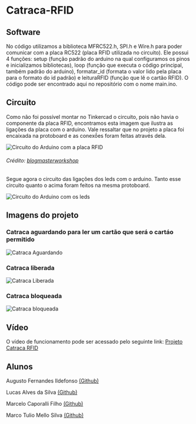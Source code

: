 # Catraca-RFID

## Software
No código utilizamos a biblioteca MFRC522.h, SPI.h e Wire.h para poder comunicar com a placa RC522 (placa RFID utilizada no circuito). Ele possui 4 funções: setup (função padrão do arduino na qual configuramos os pinos e inicializamos bibliotecas), loop (função que executa o código principal, também padrão do arduino), formatar_id (formata o valor lido pela placa para o formato do id padrão) e leituraRFID (função que lê o cartão RFID). O código pode ser encontrado aqui no repositório com o nome main.ino.

## Circuito
Como não foi possível montar no Tinkercad o circuito, pois não havia o componente da placa RFID, encontramos esta imagem que ilustra as ligações da placa com o arduino. Vale ressaltar que no projeto a placa foi encaixada na protoboard e as conexṍes foram feitas através dela.

  
![Circuito do Arduino com a placa RFID](./figs/circuito_rfid.jpg)
###### Crédito: [blogmasterworkshop](https://blogmasterwalkershop.com.br/wp-content/uploads/2018/06/img01_como_usar_com_arduino_-_kit_rfid_mfrc522_uno_mega_2560_nano_controle_acesso_automacao_residencial.jpg)

Segue agora o circuito das ligações dos leds com o arduino. Tanto esse circuito quanto o acima foram feitos na mesma protoboard.

![Circuito do Arduino com os leds](./figs/circuito_led.png)

## Imagens do projeto

### Catraca aguardando para ler um cartão que será o cartáo permitido
![Catraca Aguardando](./figs/Catraca_Leitura.jpeg)
### Catraca liberada
![Catraca Liberada](./figs/Catraca_Liberada.jpeg)
### Catraca bloqueada
![Catraca bloqueada](./figs/Catraca_Fechada.jpeg)
## Vídeo
O vídeo de funcionamento pode ser acessado pelo seguinte link: [Projeto Catraca RFID](https://youtu.be/XERBfMdBD_g)

## Alunos
Augusto Fernandes Ildefonso [(Github)](https://github.com/Augusto-Ildefonso) 

Lucas Alves da Silva [(Github)](https://github.com/lucassilvausp) 

Marcelo Caporalli Filho [(Github)](https://github.com/MarceloCFilho) 

Marco Tulio Mello Silva [(Github)](https://github.com/Marco-Normal)
